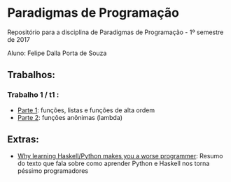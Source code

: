 # Paradigmas de Programação
Repositório para a disciplina de Paradigmas de Programação - 1º semestre de 2017

Aluno: Felipe Dalla Porta de Souza

## Trabalhos:
### Trabalho 1 / t1 :
 - [Parte 1](t1/t1parte1.py): funções, listas e funções de alta ordem
 - [Parte 2](t1/t1parte2.py): funções anônimas (lambda)
 
## Extras:
 - [Why learning Haskell/Python makes you a worse programmer](extras/Pessimo_Programador.md): Resumo do texto que fala sobre como aprender Python e Haskell nos torna péssimo programadores

